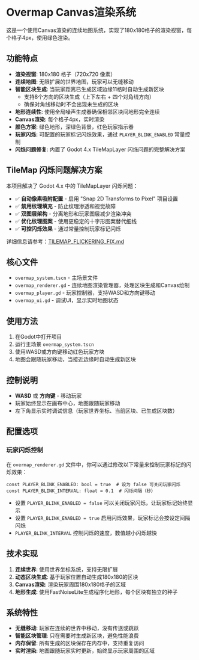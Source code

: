 # Overmap Canvas渲染系统

这是一个使用Canvas渲染的连续地图系统，实现了180x180格子的渲染视窗，每个格子4px，使用绿色渲染。

## 功能特点

- **渲染视窗**: 180x180 格子（720x720 像素）
- **连续地图**: 无限扩展的世界地图，玩家可以无缝移动
- **智能区块生成**: 当玩家距离已生成区域边缘11格时自动生成新区块
  - 支持8个方向的区块生成（上下左右 + 四个对角线方向）
  - 确保对角线移动时不会出现未生成的区块
- **地形连续性**: 使用全局噪声生成器确保相邻区块间地形完全连续
- **Canvas渲染**: 每个格子4px，实时渲染
- **颜色方案**: 绿色地形，深绿色背景，红色玩家指示器
- **玩家闪烁**: 可配置的玩家标记闪烁效果，通过 `PLAYER_BLINK_ENABLED` 常量控制
- **闪烁问题修复**: 内置了 Godot 4.x TileMapLayer 闪烁问题的完整解决方案

## TileMap 闪烁问题解决方案

本项目解决了 Godot 4.x 中的 TileMapLayer 闪烁问题：

- ✅ **自动像素吸附配置** - 启用 "Snap 2D Transforms to Pixel" 项目设置
- ✅ **禁用纹理填充** - 防止纹理渗透和视觉故障
- ✅ **双图层架构** - 分离地形和玩家图层减少渲染冲突
- ✅ **优化纹理图案** - 使用更稳定的十字形图案替代细线
- ✅ **可控闪烁效果** - 通过常量控制玩家标记闪烁

详细信息请参考：[TILEMAP_FLICKERING_FIX.md](TILEMAP_FLICKERING_FIX.md)

## 核心文件

- `overmap_system.tscn` - 主场景文件
- `overmap_renderer.gd` - 连续地图渲染管理器，处理区块生成和Canvas绘制
- `overmap_player.gd` - 玩家控制器，支持WASD和方向键移动
- `overmap_ui.gd` - 调试UI，显示实时地图状态

## 使用方法

1. 在Godot中打开项目
2. 运行主场景 `overmap_system.tscn`
3. 使用WASD或方向键移动红色玩家方块
4. 地图会跟随玩家移动，当接近边缘时自动生成新区块

## 控制说明

- **WASD** 或 **方向键** - 移动玩家
- 玩家始终显示在画布中心，地图跟随玩家移动
- 左下角显示实时调试信息（玩家世界坐标、当前区块、已生成区块数）

## 配置选项

### 玩家闪烁控制
在 `overmap_renderer.gd` 文件中，你可以通过修改以下常量来控制玩家标记的闪烁效果：

```gdscript
const PLAYER_BLINK_ENABLED: bool = true  # 设为 false 可关闭玩家闪烁
const PLAYER_BLINK_INTERVAL: float = 0.1  # 闪烁间隔（秒）
```

- 设置 `PLAYER_BLINK_ENABLED = false` 可以关闭玩家闪烁，让玩家标记始终显示
- 设置 `PLAYER_BLINK_ENABLED = true` 启用闪烁效果，玩家标记会按设定间隔闪烁
- `PLAYER_BLINK_INTERVAL` 控制闪烁的速度，数值越小闪烁越快

## 技术实现

1. **连续世界**: 使用世界坐标系统，支持无限扩展
2. **动态区块生成**: 基于玩家位置自动生成180x180的区块
3. **Canvas渲染**: 渲染玩家周围180x180格子的区域
4. **地形生成**: 使用FastNoiseLite生成程序化地形，每个区块有独立的种子

## 系统特性

- **无缝移动**: 玩家在连续的世界中移动，没有传送或跳跃
- **智能区块管理**: 只在需要时生成新区块，避免性能浪费
- **内存保留**: 所有生成的区块保存在内存中，支持重复访问
- **实时渲染**: 地图跟随玩家实时更新，始终显示玩家周围的区域
